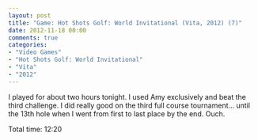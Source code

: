 ```yaml
---
layout: post
title: "Game: Hot Shots Golf: World Invitational (Vita, 2012) (7)"
date: 2012-11-18 00:00
comments: true
categories:
- "Video Games"
- "Hot Shots Golf: World Invitational"
- "Vita"
- "2012"
---
```


I played for about two hours tonight. I used Amy exclusively and
beat the third challenge. I did really good on the third full
course tournament... until the 13th hole when I went from first to
last place by the end. Ouch.

Total time: 12:20
